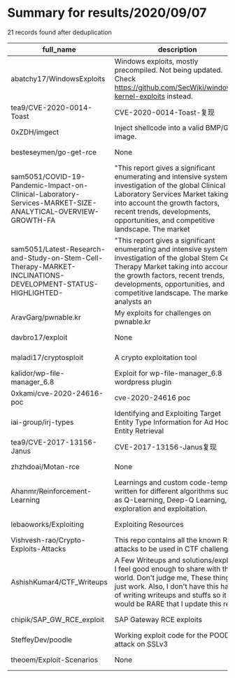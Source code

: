 
# Summary for results/2020/09/07
    
21 records found after deduplication

| full_name | description | html_url | matched_list | matched_count | pushed_at | size | stargazers_count | language | forks_count |
|------------------------------------------------------------------------------------------------------------|------------------------------------------------------------------------------------------------------------------------------------------------------------------------------------------------------------------------------------------------------------------|-------------------------------------------------------------------------------------------------------------------------------|----------------------|-----------------|---------------------------|--------|--------------------|------------------|---------------|
| abatchy17/WindowsExploits | Windows exploits, mostly precompiled. Not being updated. Check https://github.com/SecWiki/windows-kernel-exploits instead. | https://github.com/abatchy17/WindowsExploits | ['exploit'] | 1 | 2020-09-07 04:17:23+00:00 | 46824 | 1351 | Python | 529 |
| tea9/CVE-2020-0014-Toast | CVE-2020-0014-Toast-复现 | https://github.com/tea9/CVE-2020-0014-Toast | ['cve-2'] | 1 | 2020-09-07 06:34:42+00:00 | 1540 | 4 | Java | 4 |
| 0xZDH/imgect | Inject shellcode into a valid BMP/GIF image. | https://github.com/0xZDH/imgect | ['shellcode'] | 1 | 2020-09-07 21:57:05+00:00 | 5 | 4 | Python | 1 |
| besteseymen/go-get-rce | None | https://github.com/besteseymen/go-get-rce | ['rce'] | 1 | 2020-09-07 20:44:48+00:00 | 5 | 0 | Go | 0 |
| sam5051/COVID-19-Pandemic-Impact-on-Clinical-Laboratory-Services-MARKET-SIZE-ANALYTICAL-OVERVIEW-GROWTH-FA | "This report gives a significant enumerating and intensive systematic investigation of the global Clinical Laboratory Services Market taking into account the growth factors, recent trends, developments, opportunities, and competitive landscape. The market | https://github.com/sam5051/COVID-19-Pandemic-Impact-on-Clinical-Laboratory-Services-MARKET-SIZE-ANALYTICAL-OVERVIEW-GROWTH-FA | ['exploit'] | 1 | 2020-09-07 12:40:25+00:00 | 3 | 0 | | 0 |
| sam5051/Latest-Research-and-Study-on-Stem-Cell-Therapy-MARKET-INCLINATIONS-DEVELOPMENT-STATUS-HIGHLIGHTED- | "This report gives a significant enumerating and intensive systematic investigation of the global Stem Cell Therapy Market taking into account the growth factors, recent trends, developments, opportunities, and competitive landscape. The market analysts an | https://github.com/sam5051/Latest-Research-and-Study-on-Stem-Cell-Therapy-MARKET-INCLINATIONS-DEVELOPMENT-STATUS-HIGHLIGHTED- | ['exploit'] | 1 | 2020-09-07 12:38:16+00:00 | 3 | 0 | | 0 |
| AravGarg/pwnable.kr | My exploits for challenges on pwnable.kr | https://github.com/AravGarg/pwnable.kr | ['exploit'] | 1 | 2020-09-07 11:51:46+00:00 | 1984 | 0 | C | 1 |
| davbro17/exploit | None | https://github.com/davbro17/exploit | ['exploit'] | 1 | 2020-09-07 01:34:28+00:00 | 2 | 0 | Python | 0 |
| maladi17/cryptosploit | A crypto exploitation tool | https://github.com/maladi17/cryptosploit | ['exploit'] | 1 | 2020-09-07 05:20:35+00:00 | 7 | 0 | C++ | 0 |
| kalidor/wp-file-manager_6.8 | Exploit for wp-file-manager_6.8 wordpress plugin | https://github.com/kalidor/wp-file-manager_6.8 | ['exploit'] | 1 | 2020-09-07 14:12:19+00:00 | 2 | 0 | Python | 0 |
| 0xkami/cve-2020-24616-poc | cve-2020-24616 poc | https://github.com/0xkami/cve-2020-24616-poc | ['cve poc', 'cve-2'] | 2 | 2020-09-07 06:22:50+00:00 | 3434 | 1 | Java | 3 |
| iai-group/irj-types | Identifying and Exploiting Target Entity Type Information for Ad Hoc Entity Retrieval | https://github.com/iai-group/irj-types | ['exploit'] | 1 | 2020-09-07 13:48:50+00:00 | 158061 | 4 | Python | 0 |
| tea9/CVE-2017-13156-Janus | CVE-2017-13156-Janus复现 | https://github.com/tea9/CVE-2017-13156-Janus | ['cve-2'] | 1 | 2020-09-07 07:06:50+00:00 | 7933 | 2 | Smali | 1 |
| zhzhdoai/Motan-rce | None | https://github.com/zhzhdoai/Motan-rce | ['rce'] | 1 | 2020-09-07 11:33:23+00:00 | 19184 | 5 | Java | 0 |
| Ahanmr/Reinforcement-Learning | Learnings and custom code-template written for different algorithms such as Q-Learning, Deep-Q Learning, exploration and exploitation. | https://github.com/Ahanmr/Reinforcement-Learning | ['exploit'] | 1 | 2020-09-07 19:17:04+00:00 | 1835 | 0 | Jupyter Notebook | 0 |
| lebaoworks/Exploiting | Exploiting Resources | https://github.com/lebaoworks/Exploiting | ['exploit'] | 1 | 2020-09-07 02:45:47+00:00 | 4 | 0 | Assembly | 0 |
| Vishvesh-rao/Crypto-Exploits-Attacks | This repo contains all the known RSA attacks to be used in CTF challenges | https://github.com/Vishvesh-rao/Crypto-Exploits-Attacks | ['exploit'] | 1 | 2020-09-07 14:35:01+00:00 | 16 | 0 | Python | 0 |
| AshishKumar4/CTF_Writeups | A Few Writeups and solutions/exploits I feel good enough to share with the world. Don't judge me, These things just work. Also, I don't have this habit of writing writeups and stuffs so it would be RARE that I update this repo. | https://github.com/AshishKumar4/CTF_Writeups | ['exploit'] | 1 | 2020-09-07 18:31:13+00:00 | 36669 | 1 | HTML | 0 |
| chipik/SAP_GW_RCE_exploit | SAP Gateway RCE exploits | https://github.com/chipik/SAP_GW_RCE_exploit | ['exploit', 'rce'] | 2 | 2020-09-07 13:46:04+00:00 | 24 | 127 | Python | 45 |
| SteffeyDev/poodle | Working exploit code for the POODLE attack on SSLv3 | https://github.com/SteffeyDev/poodle | ['exploit'] | 1 | 2020-09-07 00:27:13+00:00 | 172 | 8 | Python | 4 |
| theoem/Exploit-Scenarios | None | https://github.com/theoem/Exploit-Scenarios | ['exploit'] | 1 | 2020-09-07 20:17:31+00:00 | 12 | 0 | Python | 0 |

